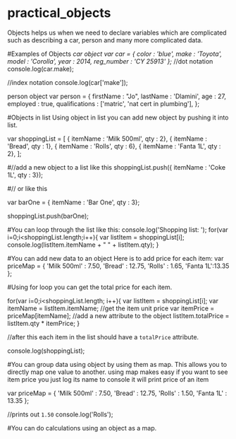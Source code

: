# practical_objects
Objects helps us when we need to declare variables which are complicated such as describing a car, person and many more complicated data.

#Examples of Objects
*car object
var car = {
    color : 'blue',
    make : 'Toyota',
    model : 'Corolla',
    year : 2014,
    reg_number : 'CY 25913'
};*
//dot notation
console.log(car.make);

//index notation
console.log(car['make']);

person object
var person = {
    firstName : "Jo",
    lastName : 'Dlamini',
    age : 27,
    employed : true,
    qualifications : ['matric', 'nat cert in plumbing'],
};

#Objects in list
Using object in list you can add new object by pushing it into list.

var shoppingList = [
    { itemName : 'Milk 500ml', qty : 2},
    { itemName : 'Bread', qty : 1},
    { itemName : 'Rolls', qty : 6},
    { itemName : 'Fanta 1L', qty : 2},
];

#//add a new object to a list like this
shoppingList.push({
    itemName : 'Coke 1L',
    qty : 3});

#// or like this

var barOne = {
    itemName : 'Bar One',
    qty : 3};

shoppingList.push(barOne);

#You can loop through the list like this:
console.log('Shopping list: ');
for(var i=0;i<shoppingList.length;i++){
    var listItem = shoppingList[i];
    console.log(listItem.itemName + " " + listItem.qty);
}

#You can add new data to an object
Here is to add price for each item:
var priceMap = {
    'Milk 500ml' : 7.50,
    'Bread' : 12.75,
    'Rolls' : 1.65,
    'Fanta 1L':13.35
};

#Using for loop you can get the total price for each item.

for(var i=0;i<shoppingList.length; i++){
    var listItem = shoppingList[i];
    var itemName = listItem.itemName;
    //get the item unit price
    var itemPrice = priceMap[itemName];
    //add a new attribute to the object
    listItem.totalPrice = listItem.qty * itemPrice;
}

//after this each item in the list should have a `totalPrice` attribute.

console.log(shoppingList);

#You can group data using object by using them as map.
This allows you to directly map one value to another. using map makes easy if you want to see item price you just log its name to console it will print price of an item

var priceMap = {
    'Milk 500ml' : 7.50,
    'Bread' : 12.75,
    'Rolls' : 1.50,
    'Fanta 1L' : 13.35
};

//prints out `1.50`
console.log('Rolls');

#You can do calculations using an object as a map.
